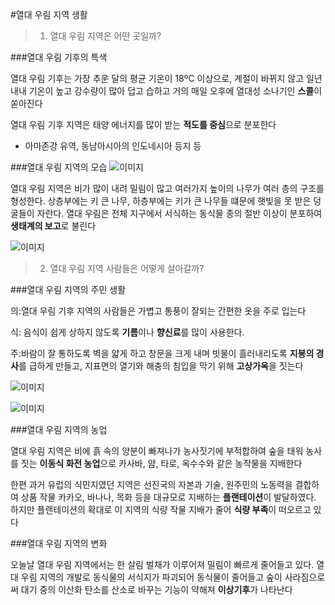 #열대 우림 지역 생활

> 1. 열대 우림 지역은 어떤 곳일까?

###열대 우림 기후의 특색

열대 우림 기후는 가장 추운 달의 평균 기온이 18ºC 이상으로, 계절이 바뀌지 않고 일년 내내 기온이 높고 강수량이 많아 덥고 습하고 거의 매일 오후에 열대성 소나기인 **스콜**이 쏟아진다

열대 우림 기후 지역은 태양 에너지를 많이 받는 **적도를 중심**으로 분포한다

- 아마존강 유역, 동남아시아의 인도네시아 등지 등

###열대 우림 지역의 모습
![이미지](https://haeineda.github.io/img/tree.PNG)

열대 우림 지역은 비가 많이 내려 밀림이 많고 여러가지 높이의 나무가 여러 층의 구조를 형성한다.
 상층부에는 키 큰 나무, 하층부에는 키가 큰 나무들 떄문에 햇빛을 못 받은 덩굴들이 자란다. 
열대 우림은 전체 지구에서 서식하는 동식물 종의 절반 이상이 분포하여 **생태계의 보고**로 불린다

![이미지](https://haeineda.github.io/img/rain.PNG)



> 2. 열대 우림 지역 사람들은 어떻게 살아갈까?

###열대 우림 지역의 주민 생활

의:열대 우림 기후 지역의 사람들은 가볍고 통풍이 잘되는 간편한 옷을 주로 입는다

식: 음식이 쉽게 상하지 않도록 **기름**이나 **향신료**를 많이 사용한다. 

주:바람이 잘 통하도록 벽을 얇게 하고 창문을 크게 내며 빗물이 흘러내리도록 **지붕의 경사**를 급하게 만들고, 지표면의 열기와 해충의 침입을 막기 위해 **고상가옥**을 짓는다

![이미지](https://haeineda.github.io/img/food.png)

![이미지](https://haeineda.github.io/img/food.png)

###열대 우림 지역의 농업

 열대 우림 지역은 비에 흙 속의 양분이 빠져나가 농사짓기에 부적합하여 숲을 태워 농사를 짓는 **이동식 화전 농업**으로 카사바, 얌, 타로, 옥수수와 같은 농작물을 지배한다

 한편 과거 유럽의 식민지였던 지역은 선진국의 자본과 기술, 원주민의 노동력을 결합하여 상품 작물 카카오, 바나나, 목화 등을 대규모로 지배하는 **플랜테이션**이 발달하였다. 하지만 플랜테이션의 확대로 이 지역의 식량 작물 지배가 줄어 **식량 부족**이 떠오르고 있다

###열대 우림 지역의 변화

오늘날 열대 우림 지역에서는 한 살림 벌채가 이루어져 밀림이 빠르게 줄어들고 있다. 열대 우림 지역의 개발로 동식물의 서식지가 파괴되어 동식물이 줄어들고 숲이 사라짐으로써 대기 중의 이산화 탄소를 산소로 바꾸는 기능이 약해져 **이상기후**가 나타난다